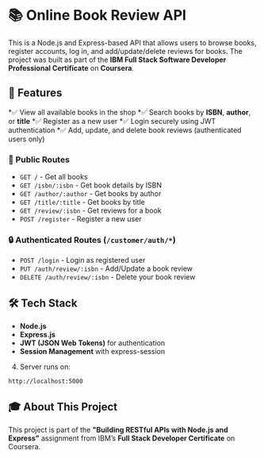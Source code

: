 
# 📚 Online Book Review API
This is a Node.js and Express-based API that allows users to browse books, register accounts, log in, and add/update/delete reviews for books. The project was built as part of the **IBM Full Stack Software Developer Professional Certificate** on **Coursera**.

## 🚀 Features
*✅ View all available books in the shop
*✅ Search books by **ISBN**, **author**, or **title**
*✅ Register as a new user
*✅ Login securely using JWT authentication
*✅ Add, update, and delete book reviews (authenticated users only)

### 📖 Public Routes
* `GET /` - Get all books
* `GET /isbn/:isbn` - Get book details by ISBN
* `GET /author/:author` - Get books by author
* `GET /title/:title` - Get books by title
* `GET /review/:isbn` - Get reviews for a book
* `POST /register` - Register a new user

### 🔒 Authenticated Routes (`/customer/auth/*`)
* `POST /login` - Login as registered user
* `PUT /auth/review/:isbn` - Add/Update a book review
* `DELETE /auth/review/:isbn` - Delete your book review

## 🛠️ Tech Stack
* **Node.js**
* **Express.js**
* **JWT (JSON Web Tokens)** for authentication
* **Session Management** with express-session

4. Server runs on:
```
http://localhost:5000
```

## 🎓 About This Project
This project is part of the **"Building RESTful APIs with Node.js and Express"** assignment from IBM’s **Full Stack Developer Certificate** on Coursera.
